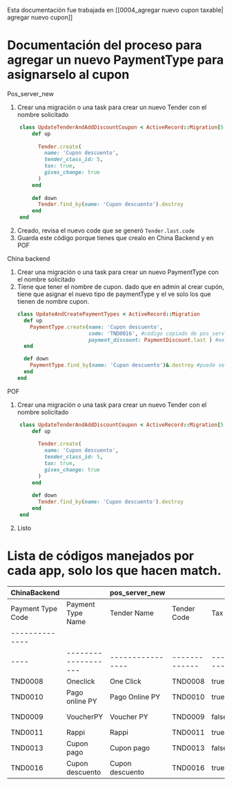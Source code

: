 Esta documentación fue trabajada en [[0004_agregar nuevo cupon taxable| agregar nuevo cupon]]

# Documentación del proceso para agregar un nuevo PaymentType para asignarselo al cupon

Pos_server_new
1. Crear una migración o una task para crear un nuevo Tender con el nombre solicitado
```ruby
	class UpdateTenderAndAddDiscountCoupon < ActiveRecord::Migration[5.1]
	    def up
	
	      Tender.create(
	        name: 'Cupon descuento', 
	        tender_class_id: 5, 
	        tax: true,
	        gives_change: true
	      )
	    end
	
	    def down
	      Tender.find_by(name: 'Cupon descuento').destroy
	    end
	end
```
2. Creado, revisa el nuevo code que se generó
	`Tender.last.code` 
3. Guarda este código porque tienes que crealo en China Backend y en POF

China backend
1. Crear una migración o una task para crear un nuevo PaymentType con el nombre solicitado
2. Tiene que tener el nombre de cupon. dado que en admin al crear cupón, tiene que asignar el nuevo tipo de paymentType y el ve solo los que tienen de nombre cupon.
	```ruby
	class UpdateAndCreatePaymentTypes < ActiveRecord::Migration
	  def up
	    PaymentType.create(name: 'Cupon descuento',
	                       code: 'TND0016', #código copiado de pos_server_new
	                       payment_discount: PaymentDiscount.last ) #example
	  end
	
	  def down
	    PaymentType.find_by(name: 'Cupon descuento')&.destroy #puede ser por el arg que gustes
	  end
	end
	```

POF
1. Crear una migración o una task para crear un nuevo Tender con el nombre solicitado
```ruby
	class UpdateTenderAndAddDiscountCoupon < ActiveRecord::Migration[5.1]
	    def up
	
	      Tender.create(
	        name: 'Cupon descuento', 
	        tender_class_id: 5, 
	        tax: true,
	        gives_change: true
	      )
	    end
	
	    def down
	      Tender.find_by(name: 'Cupon descuento').destroy
	    end
	end
```
2.  Listo


# Lista de códigos manejados por cada app, solo los que hacen match.
| ChinaBackend     |                   | pos_server_new |             |      |              | POF |              |      |              |
|------------------|-------------------|----------------|-------------|------|--------------|-----|--------------|------|--------------|
| Payment Type Code| Payment Type Name | Tender Name    | Tender Code | Tax  | Gives Change | Name| Tender Code | Tax  | Gives Change |
|--------------
----|-------------------|----------------|-------------|------|--------------|-----|--------------|------|--------------|
| TND0008          | Oneclick          | One Click      | TND0008     | true | true         | One Click | TND0008 | true | true |
| TND0010          | Pago online PY    | Pago Online PY | TND0010     | true | true         | Pago Online PY | TND0010 | true | true |
| TND0009          | VoucherPY         | Voucher PY     | TND0009     | false| false        | Voucher PY | TND0009 | false | false |
| TND0011          | Rappi             | Rappi          | TND0011     | true | true         | Rappi | TND0011 | true | true |
| TND0013          | Cupon pago        | Cupon pago     | TND0013     | false| false        | Cupon Dcto | TND0013 | false | false |
| TND0016          | Cupon descuento   | Cupon descuento| TND0016     | true | true         | Cupon descuento | TND0016 | true | true |
